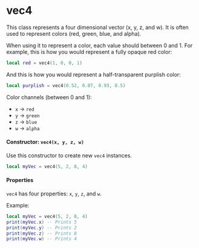 # vec4

This class represents a four dimensional vector (x, y, z, and w). It is often used to represent colors (red, green, blue, and alpha).

When using it to represent a color, each value should between 0 and 1. For example, this is how you would represent a fully opaque red color:
```lua
local red = vec4(1, 0, 0, 1)
```

And this is how you would represent a half-transparent purplish color:
```lua
local purplish = vec4(0.52, 0.07, 0.93, 0.5)
```

Color channels (between 0 and 1):
 - `x` -> `red`
 - `y` -> `green`
 - `z` -> `blue`
 - `w` -> `alpha`

#### Constructor: `vec4(x, y, z, w)`

Use this constructor to create new `vec4` instances.

```lua
local myVec = vec4(5, 2, 8, 4)
```

#### Properties

`vec4` has four properties: `x`, `y`, `z`, and `w`.

Example:
```lua
local myVec = vec4(5, 2, 8, 4)
print(myVec.x) -- Prints 5
print(myVec.y) -- Prints 2
print(myVec.z) -- Prints 8
print(myVec.w) -- Prints 4
```